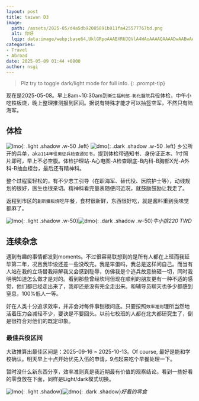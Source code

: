 ```yaml
---
layout: post
title: taiwan D3
image:
  path: /assets/2025-05/d4a5db92085891b011fa425577767bd.png
  alt: 你好
  lqip: data:image/webp;base64,UklGRpoAAABXRUJQVlA4WAoAAAAQAAAADwAABwAAQUxQSDIAAAARL0AmbZurmr57yyIiqE8oiG0bejIYEQTgqiDA9vqnsUSI6H+oAERp2HZ65qP/VIAWAFZQOCBCAAAA8AEAnQEqEAAIAAVAfCWkAALp8sF8rgRgAP7o9FDvMCkMde9PK7euH5M1m6VWoDXf2FkP3BqV0ZYbO6NA/VFIAAAA
categories:
- Travel
- Abroad
date: 2025-05-09 01:44 +0800
author: nsgi
---
```

> Plz try to toggle dark/light mode for full info.
{: .prompt-tip}

现在是2025-05-08。早上8am~10:30am到`衛生福利部-彰化醫院`兵役体检，中午小吃铁板烧，晚上整理推测报到区间。据说有特殊才能才可以抽签空军，不然只有陆海军。

## 体检
![lmo](/assets/273f6b4ca40d032c70ff13a6a27c47c.jpg){: .light .shadow .w-50 .left} ![dmo](/assets/311f23f39ad0cfdf70ad54961cd1d34.jpg){: .dark .shadow .w-50 .left} 
乡公所开的兵单，aka`114年役男征兵检查通知书`，提到体检带通知书、身份证正本、1寸照片即可，早上不必空腹。体检护理站-A心电图-A检查眼底-B内科-B胸部X光-A外科-B抽血柜台，最后还有精神科。

整个过程蛮轻松的，有不少志工引导（在职海军、替代役、医院护士等），动线规划的很好，医生也很亲切。精神科看完量表随便问近况，就鼓励鼓励让我走了。

返程到市区的`創新鐵板燒`吃午餐，食材很新鲜，东西很好吃，就是酱料重到我味觉都麻了。

![lmo](/assets/d5330750a74b267e42bc180fa757a1a.jpg){: .light .shadow .w-50}![dmo](/assets/533d9e5bcf20a08719c106e419783ca.jpg){: .dark .shadow .w-50}_牛小排220 TWD_

## 连续杂念
遇到有趣的事情都发到moments。不过很容易联想到的是所有人都在上班而我延毕第二年，况且我毕设还差一些没改完。我是笨蛋吗，我总是这样问自己。而当有人站在我的立场替我辩解我又会感到耻辱，仿佛我是个逃兵故意搞砸一切，同时我明明知道怎么做才是对的。看到那些曾经坎坷但现在顺利的朋友更有一种不适的感觉，他们都已经走出来了，我却还是没有完全走出来。和辅导员聊天也多少都感到窒息，100%低人一等。

好在人类十分追求效率，并非会对每件事刨根问底。只要按照`效率准则`理所当然地活着压力会减轻不少，要诀是不要回头。以前七校班的人都在北大都研究生了，倒是很符合对他们的既定印象。

### 最佳兵役区间
大致推算出最佳区间是：2025-09-16 ~ 2025-10-13。Of course, 最好是能和学校确认。明天早上十点开始优先入伍的申请，9点起来吃个早餐处理一下。

暂时没什么新东西分享，效率准则真是我近期最有价值的观察结论。看到一些好看的零食放在下面，同样是Light/dark模式切换。

![lmo](/assets/99e787c3104fa5c1396bfd215e36204.jpg){: .light .shadow}![dmo](/assets/4c8923bed55647d0aabb7ac8150ea17.jpg){: .dark .shadow}_好看的零食_

